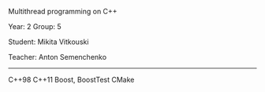 Multithread programming on C++

Year: 2
Group: 5

Student: Mikita Vitkouski

Teacher: Anton Semenchenko


-----------------------------------------------

C++98
C++11
Boost, BoostTest
CMake
